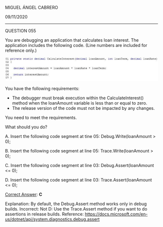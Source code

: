 MIGUEL ÁNGEL CABRERO

09/11/2020

_________________________________________________________

QUESTION 055

You are debugging an application that calculates loan interest. The application includes the following code.
(Line numbers are included for reference only.)

<img src="img/055-01.jpg">

You have the following requirements:

- The debugger must break execution within the Calculatelnterest() method when the loanAmount variable is less than or equal to zero.
- The release version of the code must not be impacted by any changes.

You need to meet the requirements.

What should you do?

A. Insert the following code segment at tine 05: Debug.Write(loanAmount > 0);

B. Insert the following code segment at line 05: Trace.Write(loanAmount > 0);

C. Insert the following code segment at line 03: Debug.Assert(loanAmount <= 0);

D. Insert the following code segment at line 03: Trace.Assert(loanAmount <= 0);

<u>Correct Answer</u>: **C**

Explanation:
By default, the Debug.Assert method works only in debug builds. 
Incorrect:
Not D: Use the Trace.Assert method if you want to do assertions in release builds. 
Reference:
https://docs.microsoft.com/en-us/dotnet/api/system.diagnostics.debug.assert